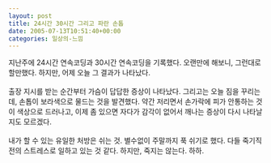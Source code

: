 ```yaml
---
layout: post
title: 24시간 30시간 그리고 파란 손톱
date: 2005-07-13T10:51:40+00:00
categories: 일상의-느낌
---
```

지난주에 24시간 연속코딩과 30시간 연속코딩을 기록했다. 오랜만에 해보니, 그런대로 할만했다. 하지만, 어제 오늘 그 결과가 나타났다.<br /><br />출장 지시를 받는 순간부터 가슴이 답답한 증상이 나타났다. 그리고는 오늘 짐을 꾸리는데, 손톱이 보라색으로 물드는 것을 발견했다. 약간 저리면서 손가락에 피가 안통하는 것이 색상으로 드러나고, 이제 좀 있으면 자다가 감각이 없어서 깨나는 증상이 다시 나타날지도 모르겠다.<br /><br />내가 할 수 있는 유일한 처방은 쉬는 것. 별수없이 주말까지 푹 쉬기로 했다. 다들 죽기직전의 스트레스로 일하고 있는 것 같다. 하지만, 죽지는 않는다. 하하.
